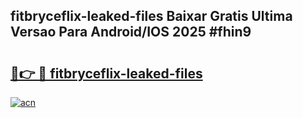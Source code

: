 ## fitbryceflix-leaked-files Baixar Gratis Ultima Versao Para Android/IOS 2025 #fhin9

# <h2><a href="https://ainizakaria.my?title=fitbryceflix-leaked-files&ref=20M">🔗👉 🔴 fitbryceflix-leaked-files</a></h2>

[![acn](https://github.com/user-attachments/assets/0f9c940e-d8b0-45ae-aac7-cd30a18b3e1c)](https://ainizakaria.my?title=fitbryceflix-leaked-files&ref=20M)

